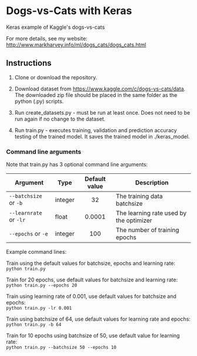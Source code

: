 # Dogs-vs-Cats with Keras
Keras example of Kaggle's dogs-vs-cats


For more details, see my website: http://www.markharvey.info/ml/dogs_cats/dogs_cats.html

## Instructions

1. Clone or download the repository.

2. Download dataset from https://www.kaggle.com/c/dogs-vs-cats/data.  The downloaded zip file should be placed in the same folder as the python (.py) scripts.

3. Run create_datasets.py - must be run at least once. Does not need to be run again if no change to the dataset.

4. Run train.py - executes training, validation and prediction accuracy testing of the trained model. It saves the trained model in ./keras_model.


### Command line arguments

Note that train.py has 3 optional command line arguments:


| Argument               | Type     | Default value| Description                             |  
| ---------------------- | ---------|:------------:| ----------------------------------------|  
| `--batchsize` or `-b`  | integer  |   32         | The training data batchsize             |  
| `--learnrate` or `-lr` | float    |   0.0001     | The learning rate used by the optimizer |  
| `--epochs`    or `-e`  | integer  |   100        | The number of training epochs           |  


Example command lines:

Train using the default values for batchsize, epochs and learning rate:<br>
`python train.py`


Train for 20 epochs, use default values for batchsize and learning rate:<br>
`python train.py --epochs 20`


Train using learning rate of 0.001, use default values for batchsize and epochs:<br>
`python train.py -lr 0.001` 


Train using batchsize of 64, use default values for learning rate and epochs:<br>
`python train.py -b 64`


Train for 10 epochs using batchsize of 50, use default value for learning rate:<br>
`python train.py --batchsize 50 --epochs 10` 

